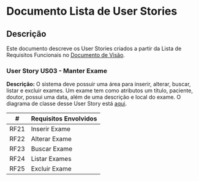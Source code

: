 # Documento Lista de User Stories

## Descrição

Este documento descreve os User Stories criados a partir da Lista de Requisitos Funcionais no [Documento de Visão](https://github.com/joanmdrs/sigcli/blob/main/docs/doc-visao.md). 




### User Story US03 - Manter Exame
**Descrição:** O sistema deve possuir uma área para inserir, alterar, buscar, listar e excluir exames. Um exame tem como atributos um título, paciente, doutor, possui uma data, além de uma descrição e local do exame. O diagrama de classe desse User Story está [aqui](ClassDiagram/DC_exame.png).

| # | Requisitos Envolvidos |
----|---------------------
RF21| Inserir Exame
RF22| Alterar Exame
RF23| Buscar Exame
RF24| Listar Exames
RF25| Excluir Exame
